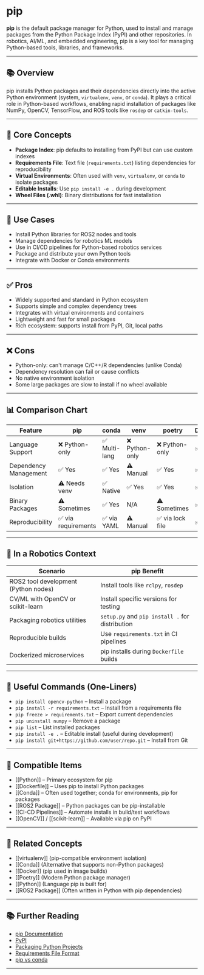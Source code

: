 # pip

**pip** is the default package manager for Python, used to install and manage packages from the Python Package Index (PyPI) and other repositories. In robotics, AI/ML, and embedded engineering, pip is a key tool for managing Python-based tools, libraries, and frameworks.

---

## 📚 Overview

pip installs Python packages and their dependencies directly into the active Python environment (system, `virtualenv`, `venv`, or `conda`). It plays a critical role in Python-based workflows, enabling rapid installation of packages like NumPy, OpenCV, TensorFlow, and ROS tools like `rosdep` or `catkin-tools`.

---

## 🧠 Core Concepts

- **Package Index**: pip defaults to installing from PyPI but can use custom indexes
- **Requirements File**: Text file (`requirements.txt`) listing dependencies for reproducibility
- **Virtual Environments**: Often used with `venv`, `virtualenv`, or `conda` to isolate packages
- **Editable Installs**: Use `pip install -e .` during development
- **Wheel Files (.whl)**: Binary distributions for fast installation

---

## 🧰 Use Cases

- Install Python libraries for ROS2 nodes and tools
- Manage dependencies for robotics ML models
- Use in CI/CD pipelines for Python-based robotics services
- Package and distribute your own Python tools
- Integrate with Docker or Conda environments

---

## ✅ Pros

- Widely supported and standard in Python ecosystem
- Supports simple and complex dependency trees
- Integrates with virtual environments and containers
- Lightweight and fast for small packages
- Rich ecosystem: supports install from PyPI, Git, local paths

---

## ❌ Cons

- Python-only: can't manage C/C++/R dependencies (unlike Conda)
- Dependency resolution can fail or cause conflicts
- No native environment isolation
- Some large packages are slow to install if no wheel available

---

## 📊 Comparison Chart

| Feature                 | pip              | conda            | venv              | poetry            | Docker            |
|-------------------------|------------------|------------------|-------------------|-------------------|-------------------|
| Language Support        | ❌ Python-only    | ✅ Multi-lang     | ❌ Python-only     | ❌ Python-only     | ✅ All             |
| Dependency Management   | ✅ Yes            | ✅ Yes            | ⚠️ Manual          | ✅ Yes             | ✅ Yes             |
| Isolation               | ⚠️ Needs venv     | ✅ Native         | ✅ Yes             | ✅ Yes             | ✅ Full            |
| Binary Packages         | ⚠️ Sometimes      | ✅ Yes            | N/A               | ⚠️ Sometimes       | ✅ Yes             |
| Reproducibility         | ✅ via requirements | ✅ via YAML     | ⚠️ Manual          | ✅ via lock file   | ✅ Full            |

---

## 🤖 In a Robotics Context

| Scenario                             | pip Benefit                                      |
|--------------------------------------|--------------------------------------------------|
| ROS2 tool development (Python nodes) | Install tools like `rclpy`, `rosdep`             |
| CV/ML with OpenCV or scikit-learn    | Install specific versions for testing            |
| Packaging robotics utilities         | `setup.py` and `pip install .` for distribution  |
| Reproducible builds                  | Use `requirements.txt` in CI pipelines           |
| Dockerized microservices             | pip installs during `Dockerfile` builds          |

---

## 🔧 Useful Commands (One-Liners)

- `pip install opencv-python` – Install a package  
- `pip install -r requirements.txt` – Install from a requirements file  
- `pip freeze > requirements.txt` – Export current dependencies  
- `pip uninstall numpy` – Remove a package  
- `pip list` – List installed packages  
- `pip install -e .` – Editable install (useful during development)  
- `pip install git+https://github.com/user/repo.git` – Install from Git  

---

## 🔧 Compatible Items

- [[Python]] – Primary ecosystem for pip  
- [[Dockerfile]] – Uses pip to install Python packages  
- [[Conda]] – Often used together; conda for environments, pip for packages  
- [[ROS2 Package]] – Python packages can be pip-installable  
- [[CI-CD Pipelines]] – Automate installs in build/test workflows  
- [[OpenCV]] / [[scikit-learn]] – Available via pip on PyPI  

---

## 🔗 Related Concepts

- [[virtualenv]] (pip-compatible environment isolation)  
- [[Conda]] (Alternative that supports non-Python packages)  
- [[Docker]] (pip used in image builds)  
- [[Poetry]] (Modern Python package manager)  
- [[Python]] (Language pip is built for)  
- [[ROS2 Package]] (Often written in Python with pip dependencies)  

---

## 📚 Further Reading

- [pip Documentation](https://pip.pypa.io/)
- [PyPI](https://pypi.org/)
- [Packaging Python Projects](https://packaging.python.org/)
- [Requirements File Format](https://pip.pypa.io/en/stable/cli/pip_install/#requirements-file-format)
- [pip vs conda](https://www.anaconda.com/blog/understanding-conda-and-pip)

---
